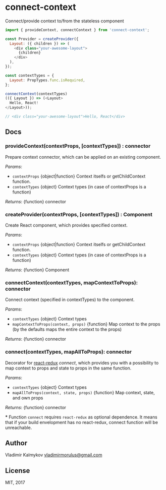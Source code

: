 connect-context
==

Connect/provide context to/from the stateless component

```js
import { provideContext, connectContext } from 'connect-context';

const Provider = createProvider({
  Layout: ({ children }) => (
    <div class="your-awesome-layout">
      {children}
    </div>
  ),
});

const contextTypes = {
  Layout: PropTypes.func.isRequired,
};

connectContext(contextTypes)
(({ Layout }) => (<Layout>
  Hello, React!
</Layout>));

// <div class="your-awesome-layout">Hello, React</div>
```

Docs
----

### provideContext(contextProps, [contextTypes]) : connector

Prepare context connector, which can be applied on an existing component.

_Params_:

- `contextProps` {object|function} Context itselfs or getChildContext function.
- `contextTypes` {object} Context types (in case of contextProps is a function)

_Returns_: {function} connector

### createProvider(contextProps, [contextTypes]) : Component

Create React component, which provides specified context.

_Params_:

- `contextProps` {object|function} Context itselfs or getChildContext function.
- `contextTypes` {object} Context types (in case of contextProps is a function)

_Returns_: {function} Component

### connectContext(contextTypes, mapContextToProps): connector

Connect context (specified in contextTypes) to the component.

_Params_:

- `contextTypes` {object} Context types
- `mapContextToProps(context, props)` {function} Map context to the props (by the defaults maps the entire context to the props)

_Returns_: {function} connector

### connect(contextTypes, mapAllToProps): connector

Decorator for [react-redux](https://github.com/reactjs/react-redux) _connect_, which provides you with a possibility to map context to props and state to props in the same function.

_Params_:

- `contextTypes` {object} Context types
- `mapAllToProps(context, state, props)` {function} Map context, state, and own props

_Returns_: {function} connector

__*__ Function `connect` requires `react-redux` as optional dependence. It means that if your build envelopment has no react-redux, connect function will be unreachable.

Author
----

Vladimir Kalmykov <vladimirmorulus@gmail.com>

License
----

MIT, 2017
